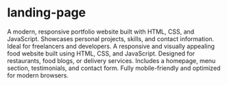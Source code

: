# landing-page
A modern, responsive portfolio website built with HTML, CSS, and JavaScript. Showcases personal projects, skills, and contact information. Ideal for freelancers and developers.
A responsive and visually appealing food website built using HTML, CSS, and JavaScript. Designed for restaurants, food blogs, or delivery services. Includes a homepage, menu section, testimonials, and contact form. Fully mobile-friendly and optimized for modern browsers.
